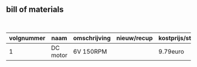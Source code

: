 ## bill of materials
<br />

|volgnummer|naam|omschrijving|nieuw/recup|kostprijs/stuk|aantal|subtotaal|
|----------|----|------------|-----------|---------|------|---------|
|         1| DC motor   |  6V 150RPM          |           |  9.79euro          |  2    |    19.58euro     |
